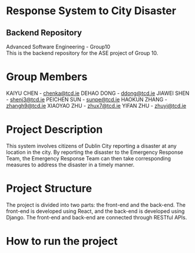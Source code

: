 # Response System to City Disaster
## Backend Repository
Advanced Software Engineering - Group10  
This is the backend repository for the ASE project of Group 10.

# Group Members
KAIYU CHEN - chenka@tcd.ie
DEHAO DONG - ddong@tcd.ie
JIAWEI SHEN - shenj3@tcd.ie
PEICHEN SUN - sunpe@tcd.ie
HAOKUN ZHANG - zhangh9@tcd.ie
XIAOYAO ZHU - zhux7@tcd.ie
YIFAN ZHU - zhuyi@tcd.ie

# Project Description
This system involves citizens of Dublin City reporting a disaster at any location in the city. By reporting the disaster to the Emergency Response Team, the Emergency Response Team can then take corresponding measures to address the disaster in a timely manner.

# Project Structure
The project is divided into two parts: the front-end and the back-end. The front-end is developed using React, and the back-end is developed using Django. The front-end and back-end are connected through RESTful APIs.

# How to run the project

